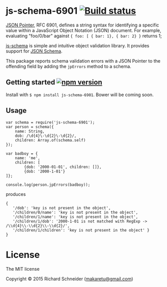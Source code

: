 # js-schema-6901 [![Build status](https://ci.appveyor.com/api/projects/status/l79mft3t4nvi5ja6?svg=true)](https://ci.appveyor.com/project/richardschneider/js-schema-6901)


[JSON Pointer](http://www.rfc-base.org/txt/rfc-6901.txt), RFC 6901, defines a string syntax for identifying a specific value within a JavaScript Object Notation (JSON) document.  For example, evaluating "foo/0/bar" against `{ foo: [ { bar: 1}, { bar: 2} }` returns 1;

[js-schema](https://www.npmjs.com/package/js-schema) is simple and intuitive object validation library.  It provides support for [JSON Schema](http://json-schema.org/).

This package reports schema validation errors with a JSON Pointer to the offending field by adding the `jpErrors` method to a schema.

## Getting started [![npm version](https://badge.fury.io/js/js-schema-6901.svg)](https://badge.fury.io/js/js-schema-6901)

Install with `$ npm install js-schema-6901`.  Bower will be coming soon.

## Usage

````
var schema = require('js-schema-6901');
var person = schema({
    name: String,
    dob: /\d{4}\-\d{2}\-\d{2}/,
    children: Array.of(schema.self)
});

var badboy = {
    name: 'me', 
    children: [
        {dob: '2000-01-01', children: []}, 
		{dob: '2000-1-01'}
]};

console.log(person.jpErrors(badboy));
````

produces

````
{ 
   '/dob': 'key is not present in the object',
   '/children/0/name': 'key is not present in the object',
   '/children/1/name': 'key is not present in the object',
   '/children/1/dob': '2000-1-01 is not matched with RegExp -> /\\d{4}\\-\\d{2}\\-\\d{2}/',
   '/children/1/children': 'key is not present in the object' }
}
````

# License
The MIT license

Copyright © 2015 Richard Schneider (makaretu@gmail.com)
